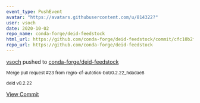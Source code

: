 ```yaml
---
event_type: PushEvent
avatar: "https://avatars.githubusercontent.com/u/814322?"
user: vsoch
date: 2020-10-02
repo_name: conda-forge/deid-feedstock
html_url: https://github.com/conda-forge/deid-feedstock/commit/cfc10b2f6681ceb4e77ede76cc67178111500ac3
repo_url: https://github.com/conda-forge/deid-feedstock
---
```


<a href='https://github.com/vsoch' target='_blank'>vsoch</a> pushed to <a href='https://github.com/conda-forge/deid-feedstock' target='_blank'>conda-forge/deid-feedstock</a>

<small>Merge pull request #23 from regro-cf-autotick-bot/0.2.22_hdadae8

deid v0.2.22</small>

<a href='https://github.com/conda-forge/deid-feedstock/commit/cfc10b2f6681ceb4e77ede76cc67178111500ac3' target='_blank'>View Commit</a>